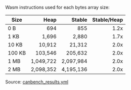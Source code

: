 Wasm instructions used for each bytes array size:

| Size | Heap | Stable | Stable/Heap |
|------|-----:|------:|------------:|
| 0 B | 694 | 855 | 1.2x |
| 1 KB | 1,696 | 2,880 | 1.7x |
| 10 KB | 10,912 | 21,312 | 2.0x |
| 100 KB | 103,546 | 205,632 | 2.0x |
| 1 MB | 1,049,722 | 2,097,984 | 2.0x |
| 2 MB | 2,098,352 | 4,195,136 | 2.0x |

Source: [canbench_results.yml](./canbench_results.yml)
